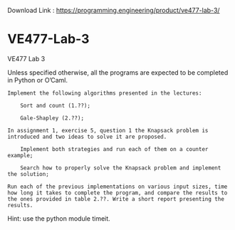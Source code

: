 Download Link : https://programming.engineering/product/ve477-lab-3/

# VE477-Lab-3
VE477 Lab 3

Unless specified otherwise, all the programs are expected to be completed in Python or O’Caml.

    Implement the following algorithms presented in the lectures:

        Sort and count (1.??);

        Gale-Shapley (2.??);

    In assignment 1, exercise 5, question 1 the Knapsack problem is introduced and two ideas to solve it are proposed.

        Implement both strategies and run each of them on a counter example;

        Search how to properly solve the Knapsack problem and implement the solution;

    Run each of the previous implementations on various input sizes, time how long it takes to complete the program, and compare the results to the ones provided in table 2.??. Write a short report presenting the results.

Hint: use the python module timeit.
